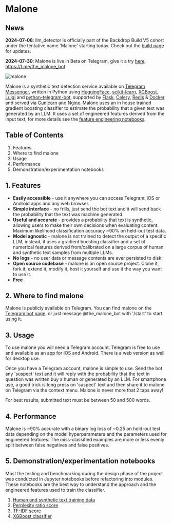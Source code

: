 # Malone

## News

**2024-07-08**: llm_detector is officially part of the Backdrop Build V5 cohort under the tentative name 'Malone' starting today. Check out the [build page](https://backdropbuild.com/builds/v5/cadmus) for updates.

**2024-07-30**: Malone is live in Beta on Telegram, give it a try [here](https://t.me/the_malone_bot). https://t.me/the_malone_bot

![malone]()

Malone is a synthetic text detection service available on [Telegram Messenger](https://telegram.org/), written in Python using [HuggingFace](https://huggingface.co), [scikit-learn](https://scikit-learn.org/stable/), [XGBoost](https://github.com/dmlc/xgboost), [Luigi](https://github.com/spotify/luigi) and [python-telegram-bot](https://github.com/python-telegram-bot/python-telegram-bot), supported by [Flask](https://flask.palletsprojects.com/en/3.0.x), [Celery](https://docs.celeryq.dev/en/stable/index.html), [Redis](https://redis.io/) & [Docker](https://www.docker.com/) and served via [Gunicorn](https://gunicorn.org/) and [Nginx](https://nginx.org/). Malone uses an in house trained gradient boosting classifier to estimate the probability that a given text was generated by an LLM. It uses a set of engineered features derived from the input text, for more details see the [feature engineering notebooks](https://github.com/gperdrizet/llm_detector/tree/main/classifier/notebooks).

## Table of Contents

1. Features
2. Where to find malone
3. Usage
4. Performance
5. Demonstration/experimentation notebooks

## 1. Features

- **Easily accessible** - use it anywhere you can access Telegram: iOS or Android apps and any web browser.
- **Simple interface** - no frills, just send the bot text and it will send back the probability that the text was machine generated.
- **Useful and accurate** - provides a probability that text is synthetic, allowing users to make their own decisions when evaluating content. Maximum likelihood classification accuracy ~90% on held-out test data.
- **Model agnostic** - malone is not trained to detect the output of a specific LLM, instead, it uses a gradient boosting classifier and a set of numerical features derived from/calibrated on a large corpus of human and synthetic text samples from multiple LLMs.
- **No logs** - no user data or message contents are ever persisted to disk.
- **Open source codebase** - malone is an open source project. Clone it, fork it, extend it, modify it, host it yourself and use it the way you want to use it.
- **Free**

## 2. Where to find malone

Malone is publicly available on Telegram. You can find malone on the [Telegram bot page](https://t.me/the_malone_bot), or just message @the_malone_bot with '/start' to start using it.

## 3. Usage

To use malone you will need a Telegram account. Telegram is free to use and available as an app for iOS and Android. There is a web version as well for desktop use.

Once you have a Telegram account, malone is simple to use. Send the bot any 'suspect' text and it will reply with the probability that the text in question was written buy a human or generated by an LLM. For smartphone use, a good trick is long press on 'suspect' text and then share it to malone on Telegram via the context menu. Malone is never more that 2 taps away!

For best results, submitted text must be between 50 and 500 words.

## 4. Performance

Malone is ~90% accurate with a binary log loss of ~0.25 on hold-out test data depending on the model hyperparameters and the parameters used for engineered features. The miss-classified examples are more or less evenly split between false negatives and false positives.

## 5. Demonstration/experimentation notebooks

Most the testing and benchmarking during the design phase of the project was conducted in Jupyter notebooks before refactoring into modules. These notebooks are the best way to understand the approach and the engineered features used to train the classifier.

1. [Human and synthetic text training data](https://github.com/gperdrizet/llm_detector/blob/main/classifier/notebooks/01-hans_2024_data.ipynb)
2. [Perplexity ratio score](https://github.com/gperdrizet/llm_detector/blob/main/classifier/notebooks/02.2-perplexity_ratio_score_finalized.ipynb)
3. [TF-IDF score](https://github.com/gperdrizet/llm_detector/blob/main/classifier/notebooks/03.2-TF-IDF_finalized.ipynb)
4. [XGBoost classifier](https://github.com/gperdrizet/llm_detector/blob/main/classifier/notebooks/04.2-XGBoost_classifier_finalized.ipynb)

